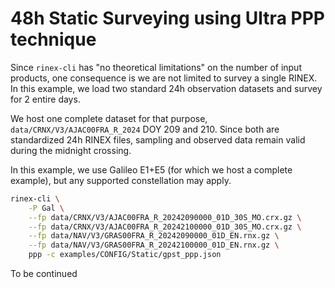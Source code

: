 48h Static Surveying using Ultra PPP technique
==============================================

Since `rinex-cli` has "no theoretical limitations" on the number of input
products, one consequence is we are not limited to survey a single RINEX.
In this example, we load two standard 24h observation datasets and survey for 2
entire days.

We host one complete dataset for that purpose, `data/CRNX/V3/AJAC00FRA_R_2024` 
DOY 209 and 210. Since both are standardized 24h RINEX files, sampling
and observed data remain valid during the midnight crossing.

In this example, we use Galileo E1+E5 (for which we host a complete example), but any supported constellation may apply.

```bash
rinex-cli \
    -P Gal \
    --fp data/CRNX/V3/AJAC00FRA_R_20242090000_01D_30S_MO.crx.gz \
    --fp data/CRNX/V3/AJAC00FRA_R_20242100000_01D_30S_MO.crx.gz \
    --fp data/NAV/V3/GRAS00FRA_R_20242090000_01D_EN.rnx.gz \
    --fp data/NAV/V3/GRAS00FRA_R_20242100000_01D_EN.rnx.gz \
    ppp -c examples/CONFIG/Static/gpst_ppp.json
```

To be continued
